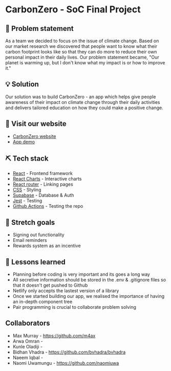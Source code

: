 # CarbonZero - SoC Final Project

## 🧐 Problem statement 
As a team we decided to focus on the issue of climate change. Based on our market research we discovered that people want to know what their carbon footprint looks like so that they can do more to reduce their own personal impact in their daily lives. Our problem statement became, "Our planet is warming up, but I don't know what my impact is or how to improve it."

## 💡 Solution  
Our solution was to build CarbonZero - an app which helps give people awareness of their impact on climate change through their daily activities and delivers tailored education on how they could make a positive change. 

## 🏁 Visit our website 
- [CarbonZero website](https://carbon-zero.netlify.app) 
- [App demo](https://www.youtube.com/watch?v=yaPmVoAudfw) 

## ⛏️ Tech stack 
- [React](https://react.dev/) - Frontend framework
- [React Charts](https://www.npmjs.com/package/react-charts) - Interactive charts 
- [React router](https://www.npmjs.com/package/react-router-dom) - Linking pages 
- [CSS](https://developer.mozilla.org/en-US/docs/Web/CSS) - Styling 
- [Supabase](https://supabase.com/) - Database & Auth 
- [Jest](https://jestjs.io/docs/getting-started) - Testing
- [Github Actions](https://docs.github.com/en/actions/quickstart) - Testing the repo 

## 🚀 Stretch goals 
- Signing out functionality
- Email reminders
- Rewards system as an incentive

## 🏫 Lessons learned 
- Planning before coding is very important and its goes a long way
- All secretive information should be stored in the .env & .gitignore files so that it doesn't get pushed to Github
- Netlify only accepts the lastest version of a library
- Once we started building our app, we realised the importance of having an in-depth component tree
- Pair programming is crucial to collaborate problem solving

## Collaborators 
- Max Murray - https://github.com/m4ax
- Arwa Omran - 
- Kunle Oladiji - 
- Bidhan Vhadra - https://github.com/bvhadra/bvhadra
- Naeem Iqbal - 
- Naomi Uwamungu - https://github.com/naomiuwa
  
